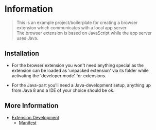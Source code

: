 # Information

> This is an example project/boilerplate for creating a browser extension which communicates with a local app server.<br>
  The browser extension is based on JavaScript while the app server uses Java.

## Installation

  - For the browser extension you won't need anything special as the extension
  can be loaded as 'unpacked extension' via its folder while activating the
  'developer mode' for extensions.

  - For the Java-part you'll need a Java-development setup, anything up from Java 8
  and a IDE of your choice should be ok.

## More Information

- [Extension Development](https://developer.chrome.com/extensions/overview)
  - [Manifest](https://developer.chrome.com/extensions/manifest)
